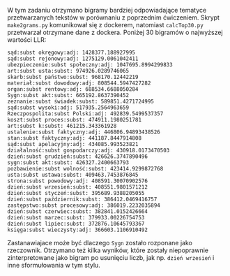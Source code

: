 W tym zadaniu otrzymano bigramy bardziej odpowiadające tematyce przetwarzanych tekstów w porównaniu z poprzednim ćwiczeniem. Skrypt `make2grams.py` komunikował się z dockerem, natomiast `calcTop30.py` przetwarzał otrzymane dane z dockera. Poniżej 30 bigramów o najwyższej wartości LLR:

```
sąd:subst okręgowy:adj: 1428377.188927995
sąd:subst rejonowy:adj: 1275129.0061042411
ubezpieczenie:subst społeczny:adj: 1047695.8994299833
art:subst usta:subst: 974926.0289746065
skarb:subst państwo:subst: 968170.12442219
materiał:subst dowodowy:adj: 808544.5947427282
organ:subst rentowy:adj: 688534.6688050284
Sygn:subst akt:subst: 665192.8637390452
zeznanie:subst świadek:subst: 589851.4271724995
sąd:subst wysoki:adj: 517935.2564963659
Rzeczpospolita:subst Polski:adj: 492839.5499537357
koszt:subst proces:subst: 474911.1980251781
art:subst k:subst: 461215.343361928
ustalenie:subst faktyczny:adj: 446806.94893438526
stan:subst faktyczny:adj: 441187.8447914808
sąd:subst apelacyjny:adj: 434085.993523821
działalność:subst gospodarczy:adj: 430918.0173470503
dzień:subst grudzień:subst: 426626.3747890496
sygn:subst akt:subst: 426327.2400663793
pozbawienie:subst wolność:subst: 423414.9299872768
usta:subst ustawa:subst: 409463.7453876845
strona:subst powodowy:adj: 408591.30070902576
dzień:subst wrzesień:subst: 408551.9801571212
dzień:subst styczeń:subst: 395689.9388205055
dzień:subst październik:subst: 386412.0469416757
zastępstwo:subst procesowy:adj: 386019.2232035894
dzień:subst czerwiec:subst: 382841.0152426664
dzień:subst marzec:subst: 379933.00226754753
dzień:subst lipiec:subst: 372876.10645793367
księga:subst wieczysty:adj: 366603.1106910492
```

Zastanawiajace może być dlaczego `Sygn` zostało rozponane jako rzeczownik. Otrzymano też kilka wyników, które zostały niepoprawnie zinterpretowane jako bigram po usunięciu liczb, jak np. `dzień wrzesień` i inne sformułowania w tym stylu. 